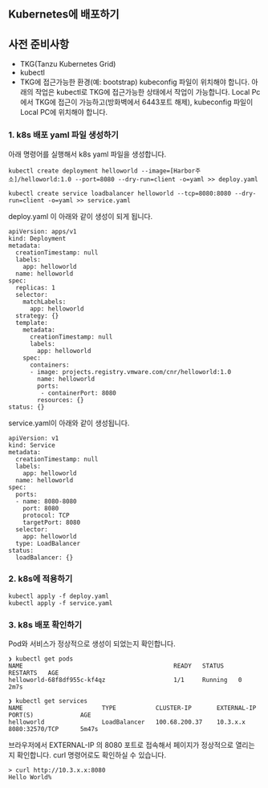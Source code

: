 ## Kubernetes에 배포하기

## 사전 준비사항
* TKG(Tanzu Kubernetes Grid)
* kubectl 
* TKG에 접근가능한 환경(예: bootstrap) kubeconfig 파일이 위치해야 합니다. 아래의 작업은 kubectl로 TKG에 접근가능한 상태에서 작업이 가능합니다.
Local Pc에서 TKG에 접근이 가능하고(방화벽에서 6443포트 해제), kubeconfig 파일이 Local PC에 위치해야 합니다.

### 1. k8s 배포 yaml 파일 생성하기

아래 명령어를 실행해서 k8s yaml 파일을 생성합니다.
```
kubectl create deployment helloworld --image=[Harbor주소]/helloworld:1.0 --port=8080 --dry-run=client -o=yaml >> deploy.yaml

kubectl create service loadbalancer helloworld --tcp=8080:8080 --dry-run=client -o=yaml >> service.yaml
```

deploy.yaml 이 아래와 같이 생성이 되게 됩니다.
```
apiVersion: apps/v1
kind: Deployment
metadata:
  creationTimestamp: null
  labels:
    app: helloworld
  name: helloworld
spec:
  replicas: 1
  selector:
    matchLabels:
      app: helloworld
  strategy: {}
  template:
    metadata:
      creationTimestamp: null
      labels:
        app: helloworld
    spec:
      containers:
      - image: projects.registry.vmware.com/cnr/helloworld:1.0
        name: helloworld
        ports:
         - containerPort: 8080
        resources: {}
status: {}
```

service.yaml이 아래와 같이 생성됩니다.
```
apiVersion: v1
kind: Service
metadata:
  creationTimestamp: null
  labels:
    app: helloworld
  name: helloworld
spec:
  ports:
  - name: 8080-8080
    port: 8080
    protocol: TCP
    targetPort: 8080
  selector:
    app: helloworld
  type: LoadBalancer
status:
  loadBalancer: {}
```

### 2. k8s에 적용하기
```
kubectl apply -f deploy.yaml
kubectl apply -f service.yaml
```

### 3. k8s 배포 확인하기
Pod와 서비스가 정상적으로 생성이 되었는지 확인합니다.
```
❯ kubectl get pods
NAME                                          READY   STATUS    RESTARTS   AGE
helloworld-68f8df955c-kf4qz                   1/1     Running   0          2m7s

❯ kubectl get services
NAME                      TYPE           CLUSTER-IP       EXTERNAL-IP   PORT(S)             AGE
helloworld                LoadBalancer   100.68.200.37    10.3.x.x      8080:32570/TCP      5m47s
```

브라우저에서 EXTERNAL-IP 의 8080 포트로 접속해서 페이지가 정상적으로 열리는지 확인합니다.
curl 명령어로도 확인하실 수 있습니다.
```
> curl http://10.3.x.x:8080
Hello World%
```
